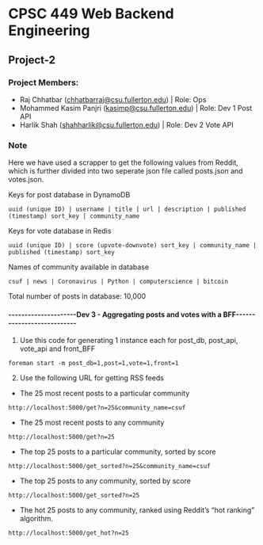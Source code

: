 # CPSC 449 Web Backend Engineering
## Project-2
### Project Members:
* Raj Chhatbar (chhatbarraj@csu.fullerton.edu) | Role: Ops
* Mohammed Kasim Panjri (kasimp@csu.fullerton.edu) | Role: Dev 1 Post API
* Harlik Shah (shahharlik@csu.fullerton.edu) | Role: Dev 2 Vote API


### Note
Here we have used a scrapper to get the following values from Reddit, which is further divided into two seperate json file called posts.json and votes.json.

Keys for post database in DynamoDB
```
uuid (unique ID) | username | title | url | description | published (timestamp) sort_key | community_name
```
Keys for vote database in Redis 
```
uuid (unique ID) | score (upvote-downvote) sort_key | community_name | published (timestamp) sort_key
```

Names of community available in database
```
csuf | news | Coronavirus | Python | computerscience | bitcoin
```

Total number of posts in database: 10,000

#### ---------------------Dev 3 - Aggregating posts and votes with a BFF---------------------------
1) Use this code for generating 1 instance each for post_db, post_api, vote_api and front_BFF
```
foreman start -m post_db=1,post=1,vote=1,front=1
```

2) Use the following URL for getting RSS feeds

* The 25 most recent posts to a particular community
```
http://localhost:5000/get?n=25&community_name=csuf
```
* The 25 most recent posts to any community
```
http://localhost:5000/get?n=25
```
* The top 25 posts to a particular community, sorted by score
```
http://localhost:5000/get_sorted?n=25&community_name=csuf
```
* The top 25 posts to any community, sorted by score
```
http://localhost:5000/get_sorted?n=25
```
* The hot 25 posts to any community, ranked using Reddit’s “hot ranking” algorithm.
```
http://localhost:5000/get_hot?n=25
```
